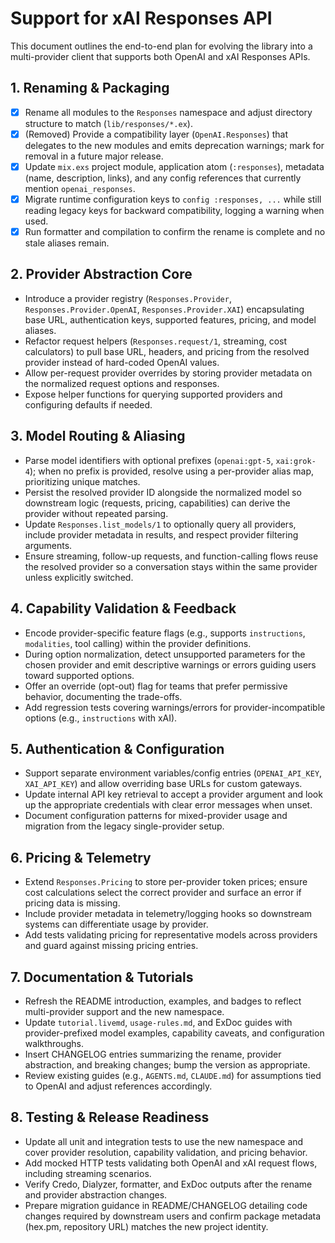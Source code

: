 # Support for xAI Responses API

This document outlines the end-to-end plan for evolving the library into a multi-provider client that supports both OpenAI and xAI Responses APIs.

## 1. Renaming & Packaging
- [x] Rename all modules to the `Responses` namespace and adjust directory structure to match (`lib/responses/*.ex`).
- [x] (Removed) Provide a compatibility layer (`OpenAI.Responses`) that delegates to the new modules and emits deprecation warnings; mark for removal in a future major release.
- [x] Update `mix.exs` project module, application atom (`:responses`), metadata (name, description, links), and any config references that currently mention `openai_responses`.
- [x] Migrate runtime configuration keys to `config :responses, ...` while still reading legacy keys for backward compatibility, logging a warning when used.
- [x] Run formatter and compilation to confirm the rename is complete and no stale aliases remain.

## 2. Provider Abstraction Core
- Introduce a provider registry (`Responses.Provider`, `Responses.Provider.OpenAI`, `Responses.Provider.XAI`) encapsulating base URL, authentication keys, supported features, pricing, and model aliases.
- Refactor request helpers (`Responses.request/1`, streaming, cost calculators) to pull base URL, headers, and pricing from the resolved provider instead of hard-coded OpenAI values.
- Allow per-request provider overrides by storing provider metadata on the normalized request options and responses.
- Expose helper functions for querying supported providers and configuring defaults if needed.

## 3. Model Routing & Aliasing
- Parse model identifiers with optional prefixes (`openai:gpt-5`, `xai:grok-4`); when no prefix is provided, resolve using a per-provider alias map, prioritizing unique matches.
- Persist the resolved provider ID alongside the normalized model so downstream logic (requests, pricing, capabilities) can derive the provider without repeated parsing.
- Update `Responses.list_models/1` to optionally query all providers, include provider metadata in results, and respect provider filtering arguments.
- Ensure streaming, follow-up requests, and function-calling flows reuse the resolved provider so a conversation stays within the same provider unless explicitly switched.

## 4. Capability Validation & Feedback
- Encode provider-specific feature flags (e.g., supports `instructions`, `modalities`, tool calling) within the provider definitions.
- During option normalization, detect unsupported parameters for the chosen provider and emit descriptive warnings or errors guiding users toward supported options.
- Offer an override (opt-out) flag for teams that prefer permissive behavior, documenting the trade-offs.
- Add regression tests covering warnings/errors for provider-incompatible options (e.g., `instructions` with xAI).

## 5. Authentication & Configuration
- Support separate environment variables/config entries (`OPENAI_API_KEY`, `XAI_API_KEY`) and allow overriding base URLs for custom gateways.
- Update internal API key retrieval to accept a provider argument and look up the appropriate credentials with clear error messages when unset.
- Document configuration patterns for mixed-provider usage and migration from the legacy single-provider setup.

## 6. Pricing & Telemetry
- Extend `Responses.Pricing` to store per-provider token prices; ensure cost calculations select the correct provider and surface an error if pricing data is missing.
- Include provider metadata in telemetry/logging hooks so downstream systems can differentiate usage by provider.
- Add tests validating pricing for representative models across providers and guard against missing pricing entries.

## 7. Documentation & Tutorials
- Refresh the README introduction, examples, and badges to reflect multi-provider support and the new namespace.
- Update `tutorial.livemd`, `usage-rules.md`, and ExDoc guides with provider-prefixed model examples, capability caveats, and configuration walkthroughs.
- Insert CHANGELOG entries summarizing the rename, provider abstraction, and breaking changes; bump the version as appropriate.
- Review existing guides (e.g., `AGENTS.md`, `CLAUDE.md`) for assumptions tied to OpenAI and adjust references accordingly.

## 8. Testing & Release Readiness
- Update all unit and integration tests to use the new namespace and cover provider resolution, capability validation, and pricing behavior.
- Add mocked HTTP tests validating both OpenAI and xAI request flows, including streaming scenarios.
- Verify Credo, Dialyzer, formatter, and ExDoc outputs after the rename and provider abstraction changes.
- Prepare migration guidance in README/CHANGELOG detailing code changes required by downstream users and confirm package metadata (hex.pm, repository URL) matches the new project identity.
